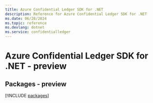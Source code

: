 ```yaml
---
title: Azure Confidential Ledger SDK for .NET
description: Reference for Azure Confidential Ledger SDK for .NET
ms.date: 06/28/2024
ms.topic: reference
ms.devlang: dotnet
ms.service: confidentialledger
---
```

# Azure Confidential Ledger SDK for .NET - preview
## Packages - preview
[!INCLUDE [packages](confidential-ledger-index.md)]